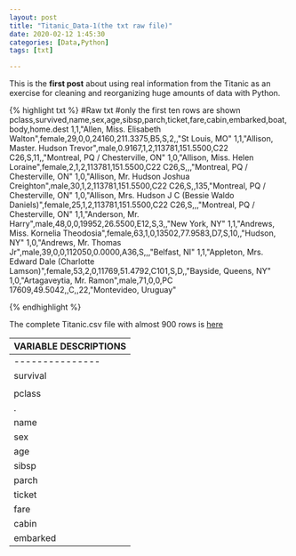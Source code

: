 ```yaml
---
layout: post
title: "Titanic_Data-1(the txt raw file)"
date: 2020-02-12 1:45:30
categories: [Data,Python]
tags: [txt]

---
```


This is the **first post** about using real information from the Titanic as an exercise for cleaning and reorganizing huge amounts of data with Python.

{% highlight txt %}
#Raw txt 
#only the first ten rows are shown
pclass,survived,name,sex,age,sibsp,parch,ticket,fare,cabin,embarked,boat,body,home.dest
1,1,"Allen, Miss. Elisabeth Walton",female,29,0,0,24160,211.3375,B5,S,2,,"St Louis, MO"
1,1,"Allison, Master. Hudson Trevor",male,0.9167,1,2,113781,151.5500,C22 C26,S,11,,"Montreal, PQ / Chesterville, ON"
1,0,"Allison, Miss. Helen Loraine",female,2,1,2,113781,151.5500,C22 C26,S,,,"Montreal, PQ / Chesterville, ON"
1,0,"Allison, Mr. Hudson Joshua Creighton",male,30,1,2,113781,151.5500,C22 C26,S,,135,"Montreal, PQ / Chesterville, ON"
1,0,"Allison, Mrs. Hudson J C (Bessie Waldo Daniels)",female,25,1,2,113781,151.5500,C22 C26,S,,,"Montreal, PQ / Chesterville, ON"
1,1,"Anderson, Mr. Harry",male,48,0,0,19952,26.5500,E12,S,3,,"New York, NY"
1,1,"Andrews, Miss. Kornelia Theodosia",female,63,1,0,13502,77.9583,D7,S,10,,"Hudson, NY"
1,0,"Andrews, Mr. Thomas Jr",male,39,0,0,112050,0.0000,A36,S,,,"Belfast, NI"
1,1,"Appleton, Mrs. Edward Dale (Charlotte Lamson)",female,53,2,0,11769,51.4792,C101,S,D,,"Bayside, Queens, NY"
1,0,"Artagaveytia, Mr. Ramon",male,71,0,0,PC 17609,49.5042,,C,,22,"Montevideo, Uruguay"

{% endhighlight %}

The complete Titanic.csv file with almost 900 rows is [here](https://github.com/Milko-R/Titanic-Data/blob/master/titanic_raw.txt)

|        VARIABLE DESCRIPTIONS                     |   	
|--------------------------------------------------|
| ---------------|:-------------------------------:|	
| survival       |Survival                         |
|                | (0 = No; 1 = Yes)               |     	
| pclass         |Passenger Class                  |
|.               |(1 = 1st; 2 = 2nd; 3 = 3rd)      |                  
| name           |Name                             |   	
| sex            |Sex                              |   	
| age            |Age                              |   	
| sibsp          |Number of Siblings/Spouses Aboard|   	
| parch          |Number of Parents/Children Aboard|   	
| ticket         |Ticket Number                    |   	
| fare           |Passenger Fare                   |   	
| cabin          |Cabin                            |   	
| embarked       |Port of Embarkation              | 
